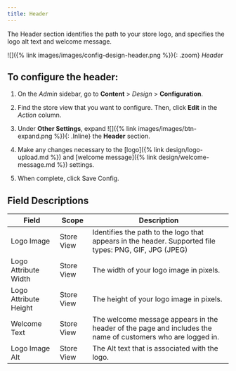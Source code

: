 ```yaml
---
title: Header
---
```


The Header section identifies the path to your store logo, and specifies the logo alt text and welcome message.

![]({% link images/images/config-design-header.png %}){: .zoom}
_Header_

## To configure the header:

1. On the _Admin_ sidebar, go to **Content** > _Design_ > **Configuration**.

1. Find the store view that you want to configure. Then, click **Edit** in the _Action_ column.

1. Under **Other Settings**, expand ![]({% link images/images/btn-expand.png %}){: .Inline} the **Header** section.

1. Make any changes necessary to the [logo]({% link design/logo-upload.md %}) and [welcome message]({% link design/welcome-message.md %}) settings.

1. When complete, click <span class="btn">Save Config</span>.

## Field Descriptions

|Field|Scope|Description|
|--- |--- |--- |
|Logo Image|Store View|Identifies the path to the logo that appears in the header. Supported file types: PNG, GIF, JPG (JPEG)|
|Logo Attribute Width|Store View|The width of your logo image in pixels.|
|Logo Attribute Height|Store View|The height of your logo image in pixels.|
|Welcome Text|Store View|The welcome message appears in the header of the page and  includes the name of customers who are logged in.|
|Logo Image Alt|Store View|The Alt text that is associated with the logo.|
